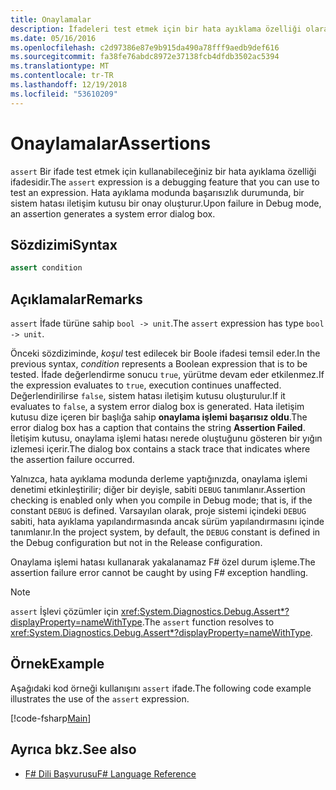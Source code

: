 ```yaml
---
title: Onaylamalar
description: İfadeleri test etmek için bir hata ayıklama özelliği olarak 'onay' ifadesi kullanmayı öğrenirsiniz F# programlama dilidir.
ms.date: 05/16/2016
ms.openlocfilehash: c2d97386e87e9b915da490a78fff9aedb9def616
ms.sourcegitcommit: fa38fe76abdc8972e37138fcb4dfdb3502ac5394
ms.translationtype: MT
ms.contentlocale: tr-TR
ms.lasthandoff: 12/19/2018
ms.locfileid: "53610209"
---
```

# <a name="assertions"></a><span data-ttu-id="48785-103">Onaylamalar</span><span class="sxs-lookup"><span data-stu-id="48785-103">Assertions</span></span>

<span data-ttu-id="48785-104">`assert` Bir ifade test etmek için kullanabileceğiniz bir hata ayıklama özelliği ifadesidir.</span><span class="sxs-lookup"><span data-stu-id="48785-104">The `assert` expression is a debugging feature that you can use to test an expression.</span></span> <span data-ttu-id="48785-105">Hata ayıklama modunda başarısızlık durumunda, bir sistem hatası iletişim kutusu bir onay oluşturur.</span><span class="sxs-lookup"><span data-stu-id="48785-105">Upon failure in Debug mode, an assertion generates a system error dialog box.</span></span>

## <a name="syntax"></a><span data-ttu-id="48785-106">Sözdizimi</span><span class="sxs-lookup"><span data-stu-id="48785-106">Syntax</span></span>

```fsharp
assert condition
```

## <a name="remarks"></a><span data-ttu-id="48785-107">Açıklamalar</span><span class="sxs-lookup"><span data-stu-id="48785-107">Remarks</span></span>

<span data-ttu-id="48785-108">`assert` İfade türüne sahip `bool -> unit`.</span><span class="sxs-lookup"><span data-stu-id="48785-108">The `assert` expression has type `bool -> unit`.</span></span>

<span data-ttu-id="48785-109">Önceki sözdiziminde, *koşul* test edilecek bir Boole ifadesi temsil eder.</span><span class="sxs-lookup"><span data-stu-id="48785-109">In the previous syntax, *condition* represents a Boolean expression that is to be tested.</span></span> <span data-ttu-id="48785-110">İfade değerlendirme sonucu `true`, yürütme devam eder etkilenmez.</span><span class="sxs-lookup"><span data-stu-id="48785-110">If the expression evaluates to `true`, execution continues unaffected.</span></span> <span data-ttu-id="48785-111">Değerlendirilirse `false`, sistem hatası iletişim kutusu oluşturulur.</span><span class="sxs-lookup"><span data-stu-id="48785-111">If it evaluates to `false`, a system error dialog box is generated.</span></span> <span data-ttu-id="48785-112">Hata iletişim kutusu dize içeren bir başlığa sahip **onaylama işlemi başarısız oldu**.</span><span class="sxs-lookup"><span data-stu-id="48785-112">The error dialog box has a caption that contains the string **Assertion Failed**.</span></span> <span data-ttu-id="48785-113">İletişim kutusu, onaylama işlemi hatası nerede oluştuğunu gösteren bir yığın izlemesi içerir.</span><span class="sxs-lookup"><span data-stu-id="48785-113">The dialog box contains a stack trace that indicates where the assertion failure occurred.</span></span>

<span data-ttu-id="48785-114">Yalnızca, hata ayıklama modunda derleme yaptığınızda, onaylama işlemi denetimi etkinleştirilir; diğer bir deyişle, sabiti `DEBUG` tanımlanır.</span><span class="sxs-lookup"><span data-stu-id="48785-114">Assertion checking is enabled only when you compile in Debug mode; that is, if the constant `DEBUG` is defined.</span></span> <span data-ttu-id="48785-115">Varsayılan olarak, proje sistemi içindeki `DEBUG` sabiti, hata ayıklama yapılandırmasında ancak sürüm yapılandırmasını içinde tanımlanır.</span><span class="sxs-lookup"><span data-stu-id="48785-115">In the project system, by default, the `DEBUG` constant is defined in the Debug configuration but not in the Release configuration.</span></span>

<span data-ttu-id="48785-116">Onaylama işlemi hatası kullanarak yakalanamaz F# özel durum işleme.</span><span class="sxs-lookup"><span data-stu-id="48785-116">The assertion failure error cannot be caught by using F# exception handling.</span></span>

> [!NOTE]
> <span data-ttu-id="48785-117">`assert` İşlevi çözümler için <xref:System.Diagnostics.Debug.Assert*?displayProperty=nameWithType>.</span><span class="sxs-lookup"><span data-stu-id="48785-117">The `assert` function resolves to <xref:System.Diagnostics.Debug.Assert*?displayProperty=nameWithType>.</span></span>

## <a name="example"></a><span data-ttu-id="48785-118">Örnek</span><span class="sxs-lookup"><span data-stu-id="48785-118">Example</span></span>

<span data-ttu-id="48785-119">Aşağıdaki kod örneği kullanışını `assert` ifade.</span><span class="sxs-lookup"><span data-stu-id="48785-119">The following code example illustrates the use of the `assert` expression.</span></span>

[!code-fsharp[Main](../../../samples/snippets/fsharp/lang-ref-2/snippet5401.fs)]

## <a name="see-also"></a><span data-ttu-id="48785-120">Ayrıca bkz.</span><span class="sxs-lookup"><span data-stu-id="48785-120">See also</span></span>

- [<span data-ttu-id="48785-121">F# Dili Başvurusu</span><span class="sxs-lookup"><span data-stu-id="48785-121">F# Language Reference</span></span>](index.md)